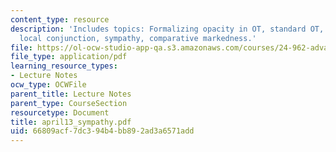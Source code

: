 ```yaml
---
content_type: resource
description: 'Includes topics: Formalizing opacity in OT, standard OT, and extensions:
  local conjunction, sympathy, comparative markedness.'
file: https://ol-ocw-studio-app-qa.s3.amazonaws.com/courses/24-962-advanced-phonology-spring-2005/66809acf7dc394b4bb892ad3a6571add_april13_sympathy.pdf
file_type: application/pdf
learning_resource_types:
- Lecture Notes
ocw_type: OCWFile
parent_title: Lecture Notes
parent_type: CourseSection
resourcetype: Document
title: april13_sympathy.pdf
uid: 66809acf-7dc3-94b4-bb89-2ad3a6571add
---
```

